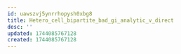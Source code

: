 ```yaml
---
id: uawszvj5ynrrhopysh0xbg8
title: Hetero_cell_bipartite_bad_gi_analytic_v_direct
desc: ''
updated: 1744085767128
created: 1744085767128
---
```

